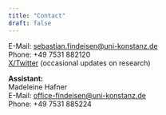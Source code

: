 ```yaml
---
title: "Contact"
draft: false
---
```


E-Mail: [sebastian.findeisen\@uni-konstanz.de](mailto:sebastian.findeisen@uni-konstanz.de)\
Phone: +49 7531 882120\
[X/Twitter](https://twitter.com/SebastianFind) (occasional updates on research)

**Assistant:**\
Madeleine Hafner\
E-Mail: [office-findeisen\@uni-konstanz.de](mailto:office-findeisen@uni-konstanz.de)\
Phone: +49 7531 885224
